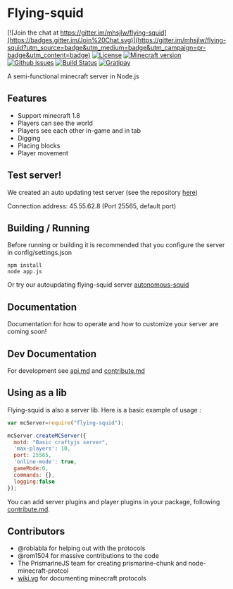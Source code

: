 Flying-squid
================

[![Join the chat at https://gitter.im/mhsjlw/flying-squid](https://badges.gitter.im/Join%20Chat.svg)](https://gitter.im/mhsjlw/flying-squid?utm_source=badge&utm_medium=badge&utm_campaign=pr-badge&utm_content=badge)
[![License](https://img.shields.io/badge/license-MIT-blue.svg)](LICENSE)
[![Minecraft version](https://img.shields.io/badge/minecraft%20version-1.8-brightgreen.svg)](http://wiki.vg/Protocol)
[![Github issues](https://img.shields.io/github/issues/mhsjlw/flying-squid.svg)](https://img.shields.io/github/issues/mhsjlw/flying-squid.svg)
[![Build Status](https://img.shields.io/circleci/project/mhsjlw/flying-squid/master.svg)](https://circleci.com/gh/mhsjlw/flying-squid) [![Gratipay](https://img.shields.io/gratipay/mhsjlw.svg)](https://gratipay.com/~mhsjlw/)

A semi-functional minecraft server in Node.js

## Features
* Support minecraft 1.8
* Players can see the world
* Players see each other in-game and in tab
* Digging
* Placing blocks
* Player movement

## Test server!
We created an auto updating test server (see the repository [here](https://github.com/mhsjlw/autonomous-squid))

Connection address: 45.55.62.8 (Port 25565, default port)

## Building / Running
Before running or building it is recommended that you configure the server in config/settings.json

    npm install
    node app.js

Or try our autoupdating flying-squid server [autonomous-squid](https://github.com/mhsjlw/autonomous-squid)

## Documentation
Documentation for how to operate and how to customize your server are coming soon!

## Dev Documentation
For development see [api.md](doc/api.md) and [contribute.md](doc/contribute.md)

## Using as a lib

Flying-squid is also a server lib. Here is a basic example of usage :

```js
var mcServer=require("flying-squid");

mcServer.createMCServer({
  motd: "Basic craftyjs server",
  'max-players': 10,
  port: 25565,
  'online-mode': true,
  gameMode:0,
  commands: {},
  logging:false
});
```

You can add server plugins and player plugins in your package, following [contribute.md](doc/contribute.md).

## Contributors

 - @roblabla for helping out with the protocols
 - @rom1504 for massive contributions to the code
 - The PrismarineJS team for creating prismarine-chunk and node-minecraft-protcol
 - [wiki.vg](http://wiki.vg/Protocols) for documenting minecraft protocols

